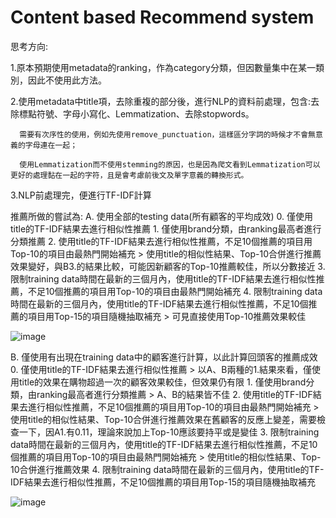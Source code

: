 # Content based Recommend system
思考方向:

1.原本預期使用metadata的ranking，作為category分類，但因數量集中在某一類別，因此不使用此方法。

2.使用metadata中title項，去除重複的部分後，進行NLP的資料前處理，包含:去除標點符號、字母小寫化、Lemmatization、去除stopwords。

      需要有次序性的使用，例如先使用remove_punctuation，這樣區分字詞的時候才不會無意義的字母連在一起；
      
      使用Lemmatization而不使用stemming的原因，也是因為爬文看到Lemmatization可以更好的處理黏在一起的字符，且是會考慮前後文及單字意義的轉換形式。
      
3.NLP前處理完，便進行TF-IDF計算

推薦所做的嘗試為:
A. 使用全部的testing data(所有顧客的平均成效)
    0. 僅使用title的TF-IDF結果去進行相似性推薦
    1. 僅使用brand分類，由ranking最高者進行分類推薦
    2. 使用title的TF-IDF結果去進行相似性推薦，不足10個推薦的項目用Top-10的項目由最熱門開始補充
        > 使用title的相似性結果、Top-10合併進行推薦效果變好，與B3.的結果比較，可能因新顧客的Top-10推薦較佳，所以分數接近
    3. 限制training data時間在最新的三個月內，使用title的TF-IDF結果去進行相似性推薦，不足10個推薦的項目用Top-10的項目由最熱門開始補充
    4. 限制training data時間在最新的三個月內，使用title的TF-IDF結果去進行相似性推薦，不足10個推薦的項目用Top-15的項目隨機抽取補充
        > 可見直接使用Top-10推薦效果較佳
        
![image](https://user-images.githubusercontent.com/49614247/147875800-85c979a5-30c4-4b1a-9f94-5c42482b568a.png)

B. 僅使用有出現在training data中的顧客進行計算，以此計算回頭客的推薦成效
    0. 僅使用title的TF-IDF結果去進行相似性推薦
        > 以A、B兩種的1.結果來看，僅使用title的效果在購物超過一次的顧客效果較佳，但效果仍有限
    1. 僅使用brand分類，由ranking最高者進行分類推薦
        > A、B的結果皆不佳
    2. 使用title的TF-IDF結果去進行相似性推薦，不足10個推薦的項目用Top-10的項目由最熱門開始補充
        > 使用title的相似性結果、Top-10合併進行推薦效果在舊顧客的反應上變差，需要檢查一下，因A1.有0.11，理論來說加上Top-10應該要持平或是變佳
    3. 限制training data時間在最新的三個月內，使用title的TF-IDF結果去進行相似性推薦，不足10個推薦的項目用Top-10的項目由最熱門開始補充
        > 使用title的相似性結果、Top-10合併進行推薦效果
    4. 限制training data時間在最新的三個月內，使用title的TF-IDF結果去進行相似性推薦，不足10個推薦的項目用Top-15的項目隨機抽取補充
    
![image](https://user-images.githubusercontent.com/49614247/147875807-9e9ba56c-e383-40e5-b0fd-91f971df0e25.png)
    


